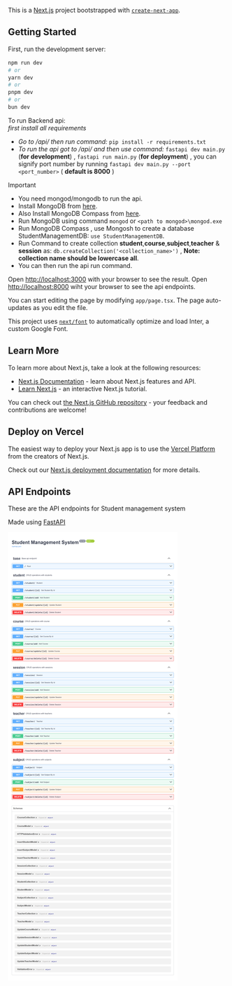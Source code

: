 This is a [Next.js](https://nextjs.org/) project bootstrapped with [`create-next-app`](https://github.com/vercel/next.js/tree/canary/packages/create-next-app).

## Getting Started

First, run the development server:

```bash
npm run dev
# or
yarn dev
# or
pnpm dev
# or
bun dev
```

To run Backend api:   
_first install all requirements_   
- _Go to /api/ then run command:_ ```pip install -r requirements.txt```  
- _To run the api got to /api/ and then use command:_ ```fastapi dev main.py``` (**for development**) , ```fastapi run main.py``` (**for deployment**) , you can signify port number by running ```fastapi dev main.py --port <port_number>``` ( **default is 8000** )
> [!IMPORTANT]
> - You need mongod/mongodb to run the api.  
> - Install MongoDB from [here](https://www.mongodb.com/docs/manual/installation/).
> - Also Install MongoDB Compass from [here](https://www.mongodb.com/products/tools/compass).
> - Run MongoDB using command ```mongod``` or ```<path to mongod>\mongod.exe```
> - Run MongoDB Compass , use Mongosh to create a database StudentManagementDB: ```use StudentManagementDB```.
> - Run Command to create collection **student**,**course**,**subject**,**teacher** & **session** as: ```db.createCollection('<collection_name>')``` , **Note: collection name should be lowercase all**.
> - You can then run the api run command.



Open [http://localhost:3000](http://localhost:3000) with your browser to see the result.
Open [http://localhost:8000](http://localhost:8000) wiht your browser to see the api endpoints.

You can start editing the page by modifying `app/page.tsx`. The page auto-updates as you edit the file.

This project uses [`next/font`](https://nextjs.org/docs/basic-features/font-optimization) to automatically optimize and load Inter, a custom Google Font.

## Learn More

To learn more about Next.js, take a look at the following resources:

- [Next.js Documentation](https://nextjs.org/docs) - learn about Next.js features and API.
- [Learn Next.js](https://nextjs.org/learn) - an interactive Next.js tutorial.

You can check out [the Next.js GitHub repository](https://github.com/vercel/next.js/) - your feedback and contributions are welcome!

## Deploy on Vercel

The easiest way to deploy your Next.js app is to use the [Vercel Platform](https://vercel.com/new?utm_medium=default-template&filter=next.js&utm_source=create-next-app&utm_campaign=create-next-app-readme) from the creators of Next.js.

Check out our [Next.js deployment documentation](https://nextjs.org/docs/deployment) for more details.

## API Endpoints
These are the API endpoints for Student management system

Made using [FastAPI](https://fastapi.tiangolo.com/)

<img src="docs/endpoints.png" alt="API Endpoints">
